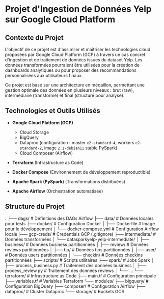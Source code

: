 # Projet d'Ingestion de Données Yelp sur Google Cloud Platform

## Contexte du Projet

L'objectif de ce projet est d'assimiler et maîtriser les technologies cloud proposées par Google Cloud Platform (GCP) à travers un cas concret d'ingestion et de traitement de données issues du dataset Yelp. Les données transformées pourraient être utilisées pour la création de dashboards analytiques ou pour proposer des recommandations personnalisées aux utilisateurs finaux.

Ce projet est basé sur une architecture en médaillon, permettant une gestion optimale des données en plusieurs niveaux : brut (raw), intermédiaire (transformé) et final (structuré pour analyse).

## Technologies et Outils Utilisés

- **Google Cloud Platform (GCP)**
  - Cloud Storage
  - BigQuery
  - Dataproc (configuration : master `e2-standard-4`, workers `e2-standard-2`, image `2.1-debian11` stable PySpark)
  - Cloud Composer (Airflow)

- **Terraform** (Infrastructure as Code)
- **Docker Compose** (Environnement de développement reproductible)
- **Apache Spark (PySpark)** (Transformations distribuées)
- **Apache Airflow** (Orchestration automatisée)

## Structure du Projet

.
├── dags/                    # Définitions des DAGs Airflow
├── data/                    # Données locales pour tests
├── docker/                  # Configuration Docker
│   ├── Dockerfile           # Image pour le développement
│   └── docker-compose.yml   # Configuration Airflow locale
├── gcp-creds/               # Credentials GCP (.gitignore)
├── intermediate/            # Données transformées
│   └── datasparkyelp-yelp-intermediate/
│       ├── business/        # Données business partitionnées
│       ├── review/          # Données reviews partitionnées
│       ├── tip/             # Données tips partitionnées
│       ├── user/            # Données users partitionnées
│       └── checkin/         # Données checkins partitionnées
├── scripts/                 # Scripts utilitaires
├── spark/                   # Jobs Spark
│   ├── process_business.py  # Traitement des données business
│   ├── process_review.py    # Traitement des données reviews
│   └── ...
└── terraform/               # Infrastructure as Code
    ├── main.tf              # Configuration principale
    ├── variables.tf         # Variables Terraform
    └── modules/
        ├── bigquery/        # Configuration BigQuery
        ├── composer/       # Configuration Airflow
        ├── dataproc/       # Cluster Dataproc
        └── storage/        # Buckets GCS
